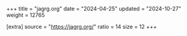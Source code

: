+++
title = "jagrg.org"
date = "2024-04-25"
updated = "2024-10-27"
weight = 12765

[extra]
source = "https://jagrg.org/"
ratio = 14
size = 12
+++
